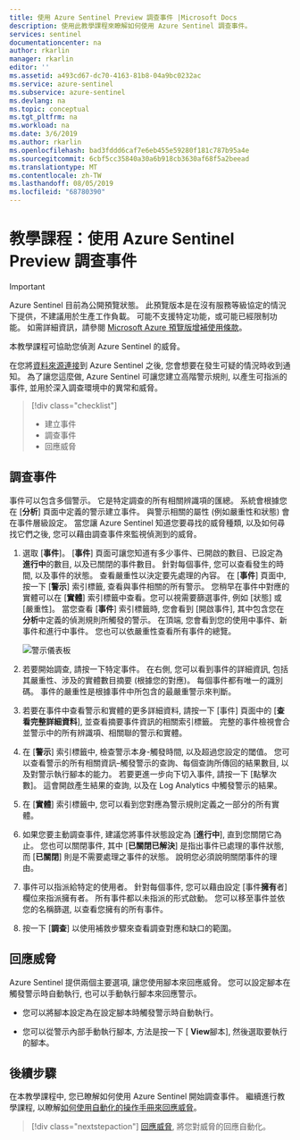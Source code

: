 ```yaml
---
title: 使用 Azure Sentinel Preview 調查事件 |Microsoft Docs
description: 使用此教學課程來瞭解如何使用 Azure Sentinel 調查事件。
services: sentinel
documentationcenter: na
author: rkarlin
manager: rkarlin
editor: ''
ms.assetid: a493cd67-dc70-4163-81b8-04a9bc0232ac
ms.service: azure-sentinel
ms.subservice: azure-sentinel
ms.devlang: na
ms.topic: conceptual
ms.tgt_pltfrm: na
ms.workload: na
ms.date: 3/6/2019
ms.author: rkarlin
ms.openlocfilehash: bad3fddd6caf7e6eb455e59280f181c787b95a4e
ms.sourcegitcommit: 6cbf5cc35840a30a6b918cb3630af68f5a2beead
ms.translationtype: MT
ms.contentlocale: zh-TW
ms.lasthandoff: 08/05/2019
ms.locfileid: "68780390"
---
```

# <a name="tutorial-investigate-incidents-with-azure-sentinel-preview"></a>教學課程：使用 Azure Sentinel Preview 調查事件

> [!IMPORTANT]
> Azure Sentinel 目前為公開預覽狀態。
> 此預覽版本是在沒有服務等級協定的情況下提供，不建議用於生產工作負載。 可能不支援特定功能，或可能已經限制功能。 如需詳細資訊，請參閱 [Microsoft Azure 預覽版增補使用條款](https://azure.microsoft.com/support/legal/preview-supplemental-terms/)。

本教學課程可協助您偵測 Azure Sentinel 的威脅。

在您將[資料來源連接](quickstart-onboard.md)到 Azure Sentinel 之後, 您會想要在發生可疑的情況時收到通知。 為了讓您這麼做, Azure Sentinel 可讓您建立高階警示規則, 以產生可指派的事件, 並用於深入調查環境中的異常和威脅。 

> [!div class="checklist"]
> * 建立事件
> * 調查事件
> * 回應威脅

## <a name="investigate-incidents"></a>調查事件

事件可以包含多個警示。 它是特定調查的所有相關辨識項的匯總。 系統會根據您在 [**分析**] 頁面中定義的警示建立事件。 與警示相關的屬性 (例如嚴重性和狀態) 會在事件層級設定。 當您讓 Azure Sentinel 知道您要尋找的威脅種類, 以及如何尋找它們之後, 您可以藉由調查事件來監視偵測到的威脅。 

1. 選取 [**事件**]。 [**事件**] 頁面可讓您知道有多少事件、已開啟的數目、已設定為**進行中**的數目, 以及已關閉的事件數目。 針對每個事件, 您可以查看發生的時間, 以及事件的狀態。 查看嚴重性以決定要先處理的內容。 在 [**事件**] 頁面中, 按一下 [**警示**] 索引標籤, 查看與事件相關的所有警示。 您稍早在事件中對應的實體可以在 [**實體**] 索引標籤中查看。您可以視需要篩選事件, 例如 [狀態] 或 [嚴重性]。 當您查看 [**事件**] 索引標籤時, 您會看到 [開啟事件], 其中包含您在**分析**中定義的偵測規則所觸發的警示。 在頂端, 您會看到您的使用中事件、新事件和進行中事件。 您也可以依嚴重性查看所有事件的總覽。

   ![警示儀表板](./media/tutorial-investigate-cases/cases.png)

2. 若要開始調查, 請按一下特定事件。 在右側, 您可以看到事件的詳細資訊, 包括其嚴重性、涉及的實體數目摘要 (根據您的對應)。 每個事件都有唯一的識別碼。 事件的嚴重性是根據事件中所包含的最嚴重警示來判斷。  

1. 若要在事件中查看警示和實體的更多詳細資料, 請按一下 [事件] 頁面中的 [**查看完整詳細資料**], 並查看摘要事件資訊的相關索引標籤。  完整的事件檢視會合並警示中的所有辨識項、相關聯的警示和實體。

1. 在 [**警示**] 索引標籤中, 檢查警示本身-觸發時間, 以及超過您設定的閾值。 您可以查看警示的所有相關資訊–觸發警示的查詢、每個查詢所傳回的結果數目, 以及對警示執行腳本的能力。 若要更進一步向下切入事件, 請按一下 [點擊次數]。 這會開啟產生結果的查詢, 以及在 Log Analytics 中觸發警示的結果。

3. 在 [**實體**] 索引標籤中, 您可以看到您對應為警示規則定義之一部分的所有實體。 

4. 如果您要主動調查事件, 建議您將事件狀態設定為 [**進行中**], 直到您關閉它為止。 您也可以關閉事件, 其中 [**已關閉已解決**] 是指出事件已處理的事件狀態, 而 [**已關閉**] 則是不需要處理之事件的狀態。 說明您必須說明關閉事件的理由。

5. 事件可以指派給特定的使用者。 針對每個事件, 您可以藉由設定 [事件**擁有**者] 欄位來指派擁有者。 所有事件都以未指派的形式啟動。 您可以移至事件並依您的名稱篩選, 以查看您擁有的所有事件。 

5. 按一下 [**調查**] 以使用補救步驟來查看調查對應和缺口的範圍。 



## <a name="respond-to-threats"></a>回應威脅

Azure Sentinel 提供兩個主要選項, 讓您使用腳本來回應威脅。 您可以設定腳本在觸發警示時自動執行, 也可以手動執行腳本來回應警示。

- 您可以將腳本設定為在設定腳本時觸發警示時自動執行。 

- 您可以從警示內部手動執行腳本, 方法是按一下 [ **View**腳本], 然後選取要執行的腳本。




## <a name="next-steps"></a>後續步驟
在本教學課程中, 您已瞭解如何使用 Azure Sentinel 開始調查事件。 繼續進行教學課程, 以瞭解[如何使用自動化的操作手冊來回應威脅](tutorial-respond-threats-playbook.md)。
> [!div class="nextstepaction"]
> [回應威脅](tutorial-respond-threats-playbook.md), 將您對威脅的回應自動化。

